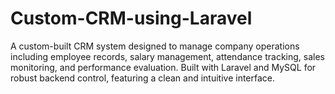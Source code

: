 # Custom-CRM-using-Laravel
A custom-built CRM system designed to manage company operations including employee records, salary management, attendance tracking, sales monitoring, and performance evaluation. Built with Laravel and MySQL for robust backend control, featuring a clean and intuitive interface.
